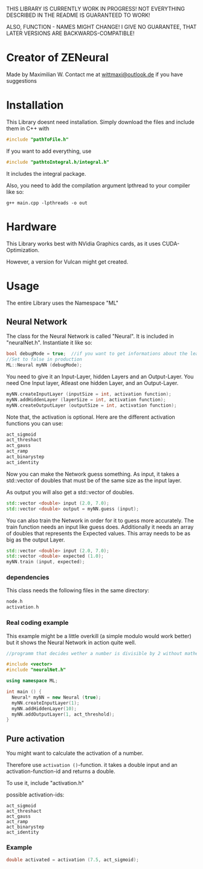 THIS LIBRARY IS CURRENTLY WORK IN PROGRESS! 
NOT EVERYTHING DESCRIBED IN THE README IS GUARANTEED TO WORK!

ALSO, FUNCTION - NAMES MIGHT CHANGE! 
I GIVE NO GUARANTEE, THAT LATER VERSIONS ARE BACKWARDS-COMPATIBLE!

# Creator of ZENeural
Made by Maximilian W. 
Contact me at wittmaxi@outlook.de if you have suggestions

# Installation
This Library doesnt need installation. Simply download the files and include them in C++ with 
```c++
#include "pathToFile.h"
```
If you want to add everything, use 
```c++
#include "pathtoIntegral.h/integral.h"
```
It includes the integral package.

Also, you need to àdd the compilation argument lpthread to your compiler like so:

```
g++ main.cpp -lpthreads -o out
```


# Hardware 
This Library works best with NVidia Graphics cards, as it uses CUDA-Optimization.

However, a version for Vulcan might get created.

# Usage 
The entire Library uses the Namespace "ML"

## Neural Network

The class for the Neural Network is called "Neural". It is included in "neuralNet.h".
Instantiate it like so:

``` c++
bool debugMode = true;  //if you want to get informations about the learning process. 
//Set to false in production
ML::Neural myNN (debugMode);
```

You need to give it an Input-Layer, hidden Layers and an Output-Layer. 
You need One Input layer, Atleast one hidden Layer, and an Output-Layer.

```c++
myNN.createInputLayer (inputSize = int, activation function);
myNN.addHiddenLayer (layerSize = int, activation function);
myNN.createOutputLayer (outputSize = int, activation function);
```
Note that, the activation is optional.
Here are the different activation functions you can use: 
```c++
act_sigmoid
act_threshact
act_gauss
act_ramp
act_binarystep
act_identity
```


Now you can make the Network guess something. As input, it takes a std::vector of doubles that must be of the same size as the input layer.

As output you will also get a std::vector of doubles. 

```c++
std::vector <double> input (2.0, 7.0);
std::vector <double> output = myNN.guess (input);
```

You can also train the Network in order for it to guess more accurately.
The train function needs an input like guess does. Additionally it needs an array of doubles that represents the Expected values. This array needs to be as big as the output Layer.

```c++
std::vector <double> input (2.0, 7.0);
std::vector <double> expected (1.0);
myNN.train (input, expected);
```

### dependencies
This class needs the following files in the same directory:
```c++
node.h
activation.h
```

### Real coding example

This example might be a little overkill (a simple modulo would work better) but it shows the Neural 
Network in action quite well.

```c++
//programm that decides wether a number is divisible by 2 without mathematical operators

#include <vector>
#include "neuralNet.h"

using namespace ML;

int main () {
  Neural* myNN = new Neural (true);
  myNN.createInputLayer(1); 
  myNN.addHiddenLayer(10);
  myNN.addOutputLayer(1, act_threshold);
}


```

## Pure activation

You might want to calculate the activation of a number.

Therefore use ```activation ()```-function.
it takes a double input and an activation-function-id and returns a double.

To use it, include "activation.h"

possible activation-ids: 
```
act_sigmoid
act_threshact
act_gauss
act_ramp
act_binarystep
act_identity
```

### Example
```c++
double activated = activation (7.5, act_sigmoid);
```
